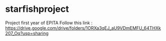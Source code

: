 # starfishproject
Project first year of EPITA
Follow this link : https://drive.google.com/drive/folders/1ORXa3qEJ_aU9VDmEMFU_64THXk207_Oq?usp=sharing
